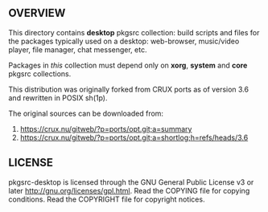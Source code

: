 OVERVIEW
--------
This directory contains **desktop** pkgsrc collection: build scripts
and files for the packages typically used on a desktop: web-browser,
music/video player, file manager, chat messenger, etc.

Packages in _this_ collection must depend only on **xorg**, **system**
and **core** pkgsrc collections.

This distribution was originally forked from CRUX ports as of version
3.6 and rewritten in POSIX sh(1p).

The original sources can be downloaded from:
1. https://crux.nu/gitweb/?p=ports/opt.git;a=summary
2. https://crux.nu/gitweb/?p=ports/opt.git;a=shortlog;h=refs/heads/3.6


LICENSE
-------
pkgsrc-desktop is licensed through the GNU General Public License v3
or later <http://gnu.org/licenses/gpl.html>.
Read the COPYING file for copying conditions.
Read the COPYRIGHT file for copyright notices.

